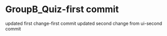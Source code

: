 # GroupB_Quiz-first commit

updated first change-first commit
updated second change from ui-second commit
